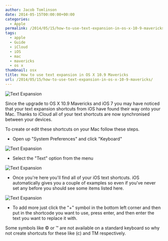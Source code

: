 ```yaml
---
author: Jacob Tomlinson
date: 2014-05-15T00:00:00+00:00
categories:
  - Apple
permalink: /2014/05/15/how-to-use-text-expansion-in-os-x-10-9-mavericks/
tags:
  - apple
  - Guide
  - iCloud
  - iOS
  - mac
  - mavericks
  - os x
thumbnail: osx
title: How to use text expansion in OS X 10.9 Mavericks
url: /2014/05/15/how-to-use-text-expansion-in-os-x-10-9-mavericks/
---
```


![Text Expansion](http://i.imgur.com/X1qkC2J.png)

Since the upgrade to OS X 10.9 Mavericks and iOS 7 you may have noticed that your text expansion shortcuts from iOS have found their way onto your Mac. Thanks to iCloud all of your text shortcuts are now synchronised between your devices.

To create or edit these shortcuts on your Mac follow these steps.

*   Open up "System Preferences" and click "Keyboard"

![Text Expansion](http://i.imgur.com/3Ar8FRy.png)

*   Select the "Text" option from the menu

![Text Expansion](http://i.imgur.com/2zG24oZ.png)


*   Once you're here you'll find all of your iOS text shortcuts. iOS automatically gives you a couple of examples so even if you've never set any before you should see some items listed here.

![Text Expansion](http://i.imgur.com/Q1AkxvF.png)

*   To add more just click the "+" symbol in the bottom left corner and then put in the shortcode you want to use, press enter, and then enter the text you want to replace it with.

Some symbols like &copy; or &trade; are not available on a standard keyboard so why not create shortcuts for these like (c) and TM respectively.

